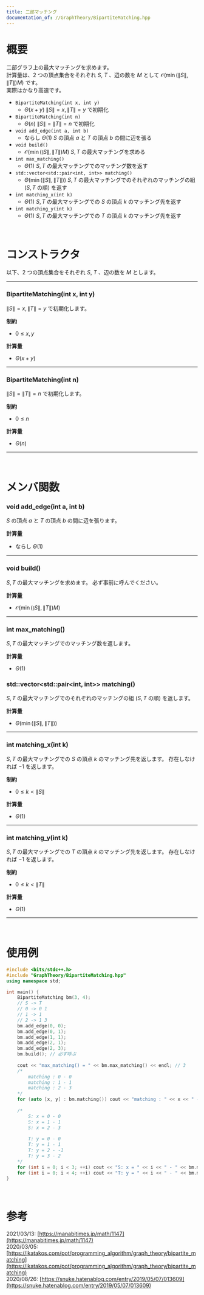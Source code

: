 ```yaml
---
title: 二部マッチング
documentation_of: //GraphTheory/BipartiteMatching.hpp
---
```


# 概要

二部グラフ上の最大マッチングを求めます。  
計算量は、$2$ つの頂点集合をそれぞれ $S$, $T$ 、辺の数を $M$ として $\mathcal{O}(\min(\|S\|, \|T\|) M)$ です。  
実際はかなり高速です。  

- `BipartiteMatching(int x, int y)`
	- $\Theta(x + y)$ $\|S\| = x, \|T\| = y$ で初期化
- `BipartiteMatching(int n)`
	- $\Theta(n)$ $\|S\| = \|T\| = n$ で初期化
- `void add_edge(int a, int b)`
	- ならし $\Theta(1)$ $S$ の頂点 $a$ と $T$ の頂点 $b$ の間に辺を張る
- `void build()`
	- $\mathcal{O}(\min(\|S\|, \|T\|) M)$ $S, T$ の最大マッチングを求める
- `int max_matching()`
	- $\Theta(1)$ $S, T$ の最大マッチングでのマッチング数を返す
- `std::vector<std::pair<int, int>> matching()`
	- $\Theta(\min(\|S\|, \|T\|))$ $S, T$ の最大マッチングでのそれぞれのマッチングの組 ($S, T$ の順) を返す
- `int matching_x(int k)`
	- $\Theta(1)$ $S, T$ の最大マッチングでの $S$ の頂点 $k$ のマッチング先を返す
- `int matching_y(int k)`
	- $\Theta(1)$ $S, T$ の最大マッチングでの $T$ の頂点 $k$ のマッチング先を返す

<br>

# コンストラクタ

以下、$2$ つの頂点集合をそれぞれ $S$, $T$ 、辺の数を $M$ とします。  

---

### BipartiteMatching(int x, int y)

$\|S\| = x, \|T\| = y$ で初期化します。  

**制約**

- $0 \leq x, y$

**計算量**

- $\Theta(x + y)$

---

### BipartiteMatching(int n)

$\|S\| = \|T\| = n$ で初期化します。  

**制約**

- $0 \leq n$

**計算量**

- $\Theta(n)$

---

<br>

# メンバ関数


### void add_edge(int a, int b)

$S$ の頂点 $a$ と $T$ の頂点 $b$ の間に辺を張ります。  

**計算量**

- ならし $\Theta(1)$

---

### void build()

$S, T$ の最大マッチングを求めます。
必ず事前に呼んでください。  

**計算量**

- $\mathcal{O}(\min(\|S\|, \|T\|) M)$

---

### int max_matching()

$S, T$ の最大マッチングでのマッチング数を返します。  

**計算量**

- $\Theta(1)$

### std::vector&lt;std::pair&lt;int, int&gt;&gt; matching()

$S, T$ の最大マッチングでのそれぞれのマッチングの組 ($S, T$ の順) を返します。  

**計算量**

- $\Theta(\min(\|S\|, \|T\|))$

---

### int matching_x(int k)

$S, T$ の最大マッチングでの $S$ の頂点 $k$ のマッチング先を返します。
存在しなければ $-1$ を返します。  

**制約**

- $0 \leq k < \|S\|$

**計算量**

- $\Theta(1)$

---

### int matching_y(int k)

$S, T$ の最大マッチングでの $T$ の頂点 $k$ のマッチング先を返します。
存在しなければ $-1$ を返します。  

**制約**

- $0 \leq k < \|T\|$

**計算量**

- $\Theta(1)$

---

<br>

# 使用例

```cpp
#include <bits/stdc++.h>
#include "GraphTheory/BipartiteMatching.hpp"
using namespace std;

int main() {
	BipartiteMatching bm(3, 4);
	// S -> T
	// 0 -> 0 1
	// 1 -> 1
	// 2 -> 1 3
	bm.add_edge(0, 0);
	bm.add_edge(0, 1);
	bm.add_edge(1, 1);
	bm.add_edge(2, 1);
	bm.add_edge(2, 3);
	bm.build(); // 必ず呼ぶ
	
	cout << "max_matching() = " << bm.max_matching() << endl; // 3
	/*
		matching : 0 - 0
		matching : 1 - 1
		matching : 2 - 3
	*/
	for (auto [x, y] : bm.matching()) cout << "matching : " << x << " - " << y << endl;
	
	/*
		S: x = 0 - 0
		S: x = 1 - 1
		S: x = 2 - 3
		
		T: y = 0 - 0
		T: y = 1 - 1
		T: y = 2 - -1
		T: y = 3 - 2
	*/
	for (int i = 0; i < 3; ++i) cout << "S: x = " << i << " - " << bm.matching_x(i) << endl;
	for (int i = 0; i < 4; ++i) cout << "T: y = " << i << " - " << bm.matching_y(i) << endl;
}
```

<br>

# 参考

2021/03/13: [https://manabitimes.jp/math/1147](https://manabitimes.jp/math/1147)  
2020/03/05: [https://ikatakos.com/pot/programming_algorithm/graph_theory/bipartite_matching](https://ikatakos.com/pot/programming_algorithm/graph_theory/bipartite_matching)  
2020/08/26: [https://snuke.hatenablog.com/entry/2019/05/07/013609](https://snuke.hatenablog.com/entry/2019/05/07/013609)  

<br>